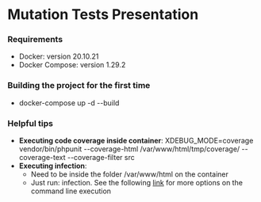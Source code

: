 # Mutation Tests Presentation

### Requirements

- Docker: version 20.10.21
- Docker Compose: version 1.29.2

### Building the project for the first time

- docker-compose up -d --build

### Helpful tips

 - **Executing code coverage inside container**: XDEBUG_MODE=coverage vendor/bin/phpunit --coverage-html /var/www/html/tmp/coverage/ --coverage-text --coverage-filter src
 - **Executing infection**: 
   - Need to be inside the folder /var/www/html on the container
   - Just run: infection. See the following [link](https://infection.github.io/guide/command-line-options.html) for more options on the command line execution
